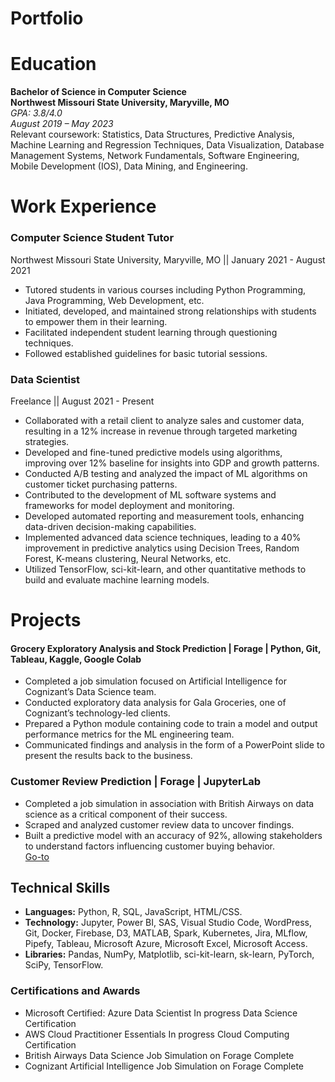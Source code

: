 # Portfolio  


# Education
**Bachelor of Science in Computer Science** <br>
**Northwest Missouri State University, Maryville, MO**  
*GPA: 3.8/4.0*  
*August 2019 – May 2023* <br>
Relevant coursework: Statistics, Data Structures, Predictive Analysis, Machine Learning and Regression Techniques, Data Visualization, Database Management Systems, Network Fundamentals, Software Engineering, Mobile Development (IOS), Data Mining, and Engineering.


# Work Experience 
### Computer Science Student Tutor
Northwest Missouri State University, Maryville, MO || January 2021 - August 2021
- Tutored students in various courses including Python Programming, Java Programming, Web Development, etc.
- Initiated, developed, and maintained strong relationships with students to empower them in their learning.
- Facilitated independent student learning through questioning techniques.
- Followed established guidelines for basic tutorial sessions.
  
### Data Scientist
Freelance || August 2021 - Present 
- Collaborated with a retail client to analyze sales and customer data, resulting in a 12% increase in revenue through targeted marketing strategies.
- Developed and fine-tuned predictive models using algorithms, improving over 12% baseline for insights into GDP and growth patterns.
- Conducted A/B testing and analyzed the impact of ML algorithms on customer ticket purchasing patterns.
- Contributed to the development of ML software systems and frameworks for model deployment and monitoring.
- Developed automated reporting and measurement tools, enhancing data-driven decision-making capabilities.
- Implemented advanced data science techniques, leading to a 40% improvement in predictive analytics using Decision Trees, Random Forest, K-means clustering, Neural Networks, etc.
- Utilized TensorFlow, sci-kit-learn, and other quantitative methods to build and evaluate machine learning models.
    

# Projects 
#### Grocery Exploratory Analysis and Stock Prediction | Forage | Python, Git, Tableau, Kaggle, Google Colab  
- Completed a job simulation focused on Artificial Intelligence for Cognizant’s Data Science team.
- Conducted exploratory data analysis for Gala Groceries, one of Cognizant’s technology-led clients.
- Prepared a Python module containing code to train a model and output performance metrics for the ML engineering team.
- Communicated findings and analysis in the form of a PowerPoint slide to present the results back to the business.
<!Image>

### Customer Review Prediction | Forage | JupyterLab
- Completed a job simulation in association with British Airways on data science as a critical component of their success.
- Scraped and analyzed customer review data to uncover findings.
- Built a predictive model with an accuracy of 92%, allowing stakeholders to understand factors influencing customer buying behavior.<br>
[Go-to](https://github.com/damipop7/BritishAirlineForage)
<!Image>


## Technical Skills
- **Languages:** Python, R, SQL, JavaScript, HTML/CSS.
- **Technology:** Jupyter, Power BI, SAS, Visual Studio Code, WordPress, Git, Docker, Firebase, D3, MATLAB, Spark, Kubernetes, Jira, MLflow, Pipefy, Tableau, Microsoft Azure, Microsoft Excel, Microsoft Access.
- **Libraries:** Pandas, NumPy, Matplotlib, sci-kit-learn, sk-learn, PyTorch, SciPy, TensorFlow.
  
### Certifications and Awards
- Microsoft Certified: Azure Data Scientist 	In progress
Data Science Certification
- AWS Cloud Practitioner Essentials 	In progress
Cloud Computing Certification
- British Airways Data Science Job Simulation on Forage 		Complete
- Cognizant Artificial Intelligence Job Simulation on Forage 		Complete

